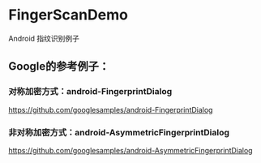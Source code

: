# FingerScanDemo

Android 指纹识别例子

## Google的参考例子：

### 对称加密方式：android-FingerprintDialog

https://github.com/googlesamples/android-FingerprintDialog

### 非对称加密方式：android-AsymmetricFingerprintDialog

https://github.com/googlesamples/android-AsymmetricFingerprintDialog
